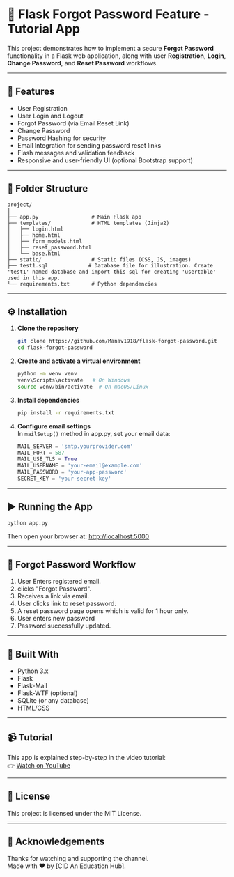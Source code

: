 # 🔐 Flask Forgot Password Feature - Tutorial App

This project demonstrates how to implement a secure **Forgot Password** functionality in a Flask web application, along with user **Registration**, **Login**, **Change Password**, and **Reset Password** workflows.

---

## 🚀 Features

- User Registration
- User Login and Logout
- Forgot Password (via Email Reset Link)
- Change Password
- Password Hashing for security
- Email Integration for sending password reset links
- Flash messages and validation feedback
- Responsive and user-friendly UI (optional Bootstrap support)

---

## 📁 Folder Structure

```
project/
│
├── app.py                 # Main Flask app
├── templates/             # HTML templates (Jinja2)
│   ├── login.html
│   ├── home.html
│   ├── form_models.html
│   ├── reset_password.html
│   └── base.html
├── static/                # Static files (CSS, JS, images)
├── test1.sql             # Database file for illustration. Create 'test1' named database and import this sql for creating 'usertable' used in this app.
└── requirements.txt       # Python dependencies
```

---

## ⚙️ Installation

1. **Clone the repository**
   ```bash
   git clone https://github.com/Manav1918/flask-forgot-password.git
   cd flask-forgot-password
   ```

2. **Create and activate a virtual environment**
   ```bash
   python -m venv venv
   venv\Scripts\activate   # On Windows
   source venv/bin/activate  # On macOS/Linux
   ```

3. **Install dependencies**
   ```bash
   pip install -r requirements.txt
   ```

4. **Configure email settings**  
   In `mailSetup()` method in app.py, set your email data:
   ```python
   MAIL_SERVER = 'smtp.yourprovider.com'
   MAIL_PORT = 587
   MAIL_USE_TLS = True
   MAIL_USERNAME = 'your-email@example.com'
   MAIL_PASSWORD = 'your-app-password'
   SECRET_KEY = 'your-secret-key'
   ```

---

## ▶️ Running the App

```bash
python app.py
```

Then open your browser at: [http://localhost:5000](http://localhost:5000)

---

## 📧 Forgot Password Workflow

1. User Enters registered email.
2. clicks "Forgot Password".
3. Receives a link via email.
4. User clicks link to reset password.
5. A reset password page opens which is valid for 1 hour only.
6. User enters new password
7. Password successfully updated.

---

## 🧰 Built With

- Python 3.x
- Flask
- Flask-Mail
- Flask-WTF (optional)
- SQLite (or any database)
- HTML/CSS

---

## 📹 Tutorial

This app is explained step-by-step in the video tutorial:  
👉 [Watch on YouTube](https://youtu.be/1oqeDQ6O0e4](https://youtu.be/1oqeDQ6O0e4))

---

## 📜 License

This project is licensed under the MIT License.

---

## 🙏 Acknowledgements

Thanks for watching and supporting the channel.  
Made with ❤️ by [CID An Education Hub].
